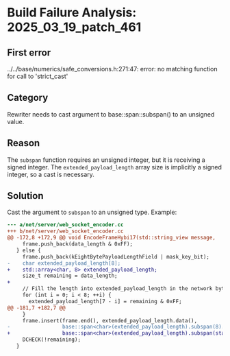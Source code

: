 # Build Failure Analysis: 2025_03_19_patch_461

## First error

../../base/numerics/safe_conversions.h:271:47: error: no matching function for call to 'strict_cast'

## Category
Rewriter needs to cast argument to base::span::subspan() to an unsigned value.

## Reason
The `subspan` function requires an unsigned integer, but it is receiving a signed integer. The `extended_payload_length` array size is implicitly a signed integer, so a cast is necessary.

## Solution
Cast the argument to `subspan` to an unsigned type. Example:

```diff
--- a/net/server/web_socket_encoder.cc
+++ b/net/server/web_socket_encoder.cc
@@ -172,8 +172,9 @@ void EncodeFrameHybi17(std::string_view message,
     frame.push_back(data_length & 0xFF);
   } else {
     frame.push_back(kEightBytePayloadLengthField | mask_key_bit);
-    char extended_payload_length[8];
+    std::array<char, 8> extended_payload_length;
     size_t remaining = data_length;
+
     // Fill the length into extended_payload_length in the network byte order.
     for (int i = 0; i < 8; ++i) {
       extended_payload_length[7 - i] = remaining & 0xFF;
@@ -181,7 +182,7 @@
     }
     frame.insert(frame.end(), extended_payload_length.data(),
-                 base::span<char>(extended_payload_length).subspan(8).data());
+                 base::span<char>(extended_payload_length).subspan(static_cast<size_t>(8)).data());
     DCHECK(!remaining);
   }